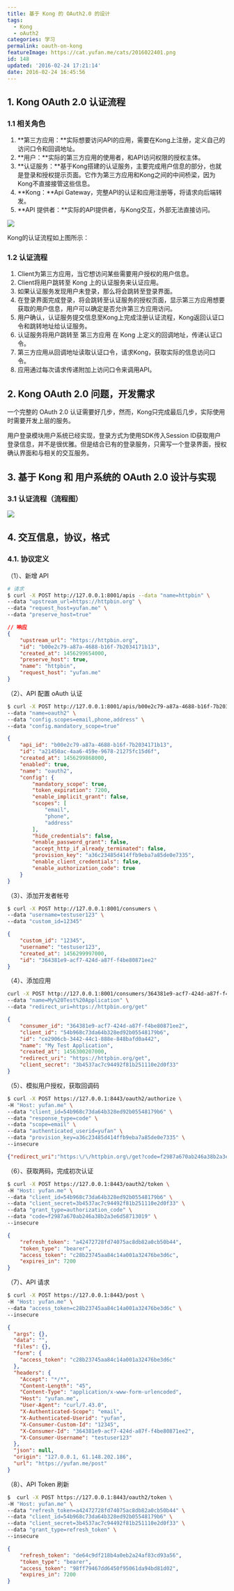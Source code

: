 ```yaml
---
title: 基于 Kong 的 OAuth2.0 的设计
tags:
  - Kong
  - oAuth2
categories: 学习
permalink: oauth-on-kong
featureImage: https://cat.yufan.me/cats/2016022401.png
id: 148
updated: '2016-02-24 17:21:14'
date: 2016-02-24 16:45:56
---
```


## 1. Kong OAuth 2.0 认证流程

### 1.1 相关角色

1. **第三方应用：**实际想要访问API的应用，需要在Kong上注册，定义自己的访问口令和回调地址。
2. **用户：**实际的第三方应用的使用者，和API访问权限的授权主体。
3. **认证服务：**基于Kong搭建的认证服务，主要完成用户信息的部分，也就是登录和授权提示页面。它作为第三方应用和Kong之间的中间桥梁，因为Kong不直接接管这些信息。
4. **Kong：**Api Gateway，完整API的认证和应用注册等，将请求向后端转发。
5. **API 提供者：**实际的API提供者，与Kong交互，外部无法直接访问。

<!--more-->

![](https://cat.yufan.me/cats/2016022403.png)

Kong的认证流程如上图所示：

### 1.2 认证流程

1. Client为第三方应用，当它想访问某些需要用户授权的用户信息。
2. Client将用户跳转至 Kong 上的认证服务来认证应用。
3. 如果认证服务发现用户未登录，那么将会跳转至登录界面。
4. 在登录界面完成登录，将会跳转至认证服务的授权页面，显示第三方应用想要获取的用户信息，用户可以确定是否允许第三方应用访问。
5. 用户确认，认证服务提交信息至Kong上完成注册认证流程，Kong返回认证口令和跳转地址给认证服务。
6. 认证服务将用户跳转至 第三方应用 在 Kong 上定义的回调地址，传递认证口令。
7. 第三方应用从回调地址读取认证口令，请求Kong，获取实际的信息访问口令。
8. 应用通过每次请求传递附加上访问口令来调用API。

## 2. Kong OAuth 2.0 问题，开发需求

一个完整的 OAuth 2.0 认证需要好几步，然而，Kong只完成最后几步，实际使用时需要开发上层的服务。

用户登录模块用户系统已经实现，登录方式为使用SDK传入Session ID获取用户登录信息，并不是很优雅。但是结合已有的登录服务，只需写一个登录界面，授权确认界面和与相关的交互服务。

## 3. 基于 Kong 和 用户系统的 OAuth 2.0 设计与实现

### 3.1 认证流程（流程图）

![](https://cat.yufan.me/cats/2016022404.jpg)

## 4. 交互信息，协议，格式

### 4.1. 协议定义

（1）、新增 API

```bash
# 请求
$ curl -X POST http://127.0.0.1:8001/apis --data "name=httpbin" \
--data "upstream_url=https://httpbin.org" \
--data "request_host=yufan.me" \
--data "preserve_host=true"
```
```json
// 响应
{
    "upstream_url": "https://httpbin.org", 
    "id": "b00e2c79-a87a-4688-b16f-7b2034171b13", 
    "created_at": 1456299654000, 
    "preserve_host": true, 
    "name": "httpbin", 
    "request_host": "yufan.me"
}
```

（2）、API 配置 oAuth 认证

```bash
$ curl -X POST http://127.0.0.1:8001/apis/b00e2c79-a87a-4688-b16f-7b2034171b13/plugins \
--data "name=oauth2" \
--data "config.scopes=email,phone,address" \
--data "config.mandatory_scope=true"
```
```json
{
    "api_id": "b00e2c79-a87a-4688-b16f-7b2034171b13", 
    "id": "a21450ac-4aa6-459e-9678-21275fc15d6f", 
    "created_at": 1456299868000, 
    "enabled": true, 
    "name": "oauth2", 
    "config": {
        "mandatory_scope": true, 
        "token_expiration": 7200, 
        "enable_implicit_grant": false, 
        "scopes": [
            "email", 
            "phone", 
            "address"
        ], 
        "hide_credentials": false, 
        "enable_password_grant": false, 
        "accept_http_if_already_terminated": false, 
        "provision_key": "a36c23485d414ffb9eba7a85de0e7335", 
        "enable_client_credentials": false, 
        "enable_authorization_code": true
    }
}
```

（3）、添加开发者帐号

```bash
$ curl -X POST http://127.0.0.1:8001/consumers \
--data "username=testuser123" \
--data "custom_id=12345"
```
```json
{
    "custom_id": "12345", 
    "username": "testuser123", 
    "created_at": 1456299997000, 
    "id": "364381e9-acf7-424d-a87f-f4be80871ee2"
}
```

（4）、添加应用

```bash
curl -X POST http://127.0.0.1:8001/consumers/364381e9-acf7-424d-a87f-f4be80871ee2/oauth2 \
--data "name=My%20Test%20Application" \
--data "redirect_uri=https://httpbin.org/get"
```
```json
{
    "consumer_id": "364381e9-acf7-424d-a87f-f4be80871ee2", 
    "client_id": "54b968c73da64b328ed92b05548179b6", 
    "id": "ce2906cb-3442-44c1-888e-848bafd0a442", 
    "name": "My Test Application", 
    "created_at": 1456300207000, 
    "redirect_uri": "https://httpbin.org/get", 
    "client_secret": "3b4537ac7c94492f81b251110e2d0f33"
}
```

（5）、模拟用户授权，获取回调码

```bash
$ curl -X POST https://127.0.0.1:8443/oauth2/authorize \
-H "Host: yufan.me" \
--data "client_id=54b968c73da64b328ed92b05548179b6" \
--data "response_type=code" \
--data "scope=email" \
--data "authenticated_userid=yufan" \
--data "provision_key=a36c23485d414ffb9eba7a85de0e7335" \
--insecure
```
```json
{"redirect_uri":"https:\/\/httpbin.org\/get?code=f2987a670ab246a38b2a3e6d58713019"}
```

（6）、获取两码，完成初次认证

```bash
$ curl -X POST https://127.0.0.1:8443/oauth2/token \
-H "Host: yufan.me" \
--data "client_id=54b968c73da64b328ed92b05548179b6" \
--data "client_secret=3b4537ac7c94492f81b251110e2d0f33" \
--data "grant_type=authorization_code" \
--data "code=f2987a670ab246a38b2a3e6d58713019" \
--insecure
```
```json
{
    "refresh_token": "a42472728fd74075ac8db82a0cb50b44", 
    "token_type": "bearer", 
    "access_token": "c28b23745aa84c14a001a32476be3d6c", 
    "expires_in": 7200
}
```

（7）、API 请求

```bash
$ curl -X POST https://127.0.0.1:8443/post \
-H "Host: yufan.me" \
--data "access_token=c28b23745aa84c14a001a32476be3d6c" \
--insecure
```
```json
{
  "args": {},
  "data": "",
  "files": {},
  "form": {
    "access_token": "c28b23745aa84c14a001a32476be3d6c"
  },
  "headers": {
    "Accept": "*/*",
    "Content-Length": "45",
    "Content-Type": "application/x-www-form-urlencoded",
    "Host": "yufan.me",
    "User-Agent": "curl/7.43.0",
    "X-Authenticated-Scope": "email",
    "X-Authenticated-Userid": "yufan",
    "X-Consumer-Custom-Id": "12345",
    "X-Consumer-Id": "364381e9-acf7-424d-a87f-f4be80871ee2",
    "X-Consumer-Username": "testuser123"
  },
  "json": null,
  "origin": "127.0.0.1, 61.148.202.186",
  "url": "https://yufan.me/post"
}
```

（8）、API Token 刷新

```bash
$  curl -X POST https://127.0.0.1:8443/oauth2/token \
-H "Host: yufan.me" \
--data "refresh_token=a42472728fd74075ac8db82a0cb50b44" \
--data "client_id=54b968c73da64b328ed92b05548179b6" \
--data "client_secret=3b4537ac7c94492f81b251110e2d0f33" \
--data "grant_type=refresh_token" \
--insecure
```
```json
{
    "refresh_token": "de64c9df218b4a0eb2a24af83cd93a56", 
    "token_type": "bearer", 
    "access_token": "98ff79467dd6450f95061da94bd81d02", 
    "expires_in": 7200
}
```

